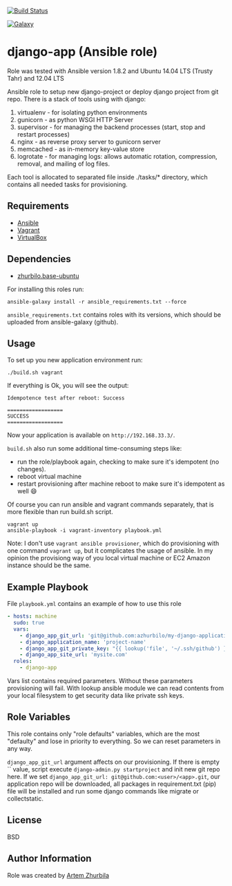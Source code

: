 [![Build Status](https://travis-ci.org/azhurbilo/django-app.svg?branch=master)](https://travis-ci.org/azhurbilo/django-app)

[![Galaxy](http://img.shields.io/badge/galaxy-zhurbilo.django--app-blue.svg?style=flat-square)](https://galaxy.ansible.com/list#/roles/2068)


django-app (Ansible role)
=========

Role was tested with Ansible version 1.8.2 and Ubuntu 14.04 LTS (Trusty Tahr) and 12.04 LTS

Ansible role to setup new django-project or deploy django project from git repo. There is a stack of tools using with django:

1. virtualenv - for isolating python environments
2. gunicorn - as python WSGI HTTP Server
3. supervisor - for managing the backend processes (start, stop and restart processes)
4. nginx - as reverse proxy server to gunicorn server
5. memcached - as in-memory key-value store 
6. logrotate - for managing logs: allows automatic rotation, compression, removal, and mailing of log files.

Each tool is allocated to separated file inside ./tasks/* directory, which contains all needed tasks for provisioning.


Requirements
------------

- [Ansible](http://docs.ansible.com/intro_installation.html)
- [Vagrant](http://www.vagrantup.com/downloads.html)
- [VirtualBox](https://www.virtualbox.org/wiki/Downloads)

Dependencies
------------

- [zhurbilo.base-ubuntu](https://galaxy.ansible.com/list#/roles/2046)

For installing this roles run:
    
    ansible-galaxy install -r ansible_requirements.txt --force
    
`ansible_requirements.txt` contains roles with its versions, which should be uploaded from ansible-galaxy (github).

Usage
------------
To set up you new application environment run:

    ./build.sh vagrant

If everything is Ok, you will see the output:

    Idempotence test after reboot: Success
    
    ==================
    SUCCESS
    ==================
      

Now your application is available on `http://192.168.33.3/`.
   
`build.sh` also run some additional time-consuming steps like:
  
* run the role/playbook again, checking to make sure it's idempotent (no changes).
* reboot virtual machine
* restart provisioning after machine reboot to make sure it's idempotent as well :smile:

Of course you can run ansible and vagrant commands separately, that is more flexible than run build.sh script.

    vagrant up
    ansible-playbook -i vagrant-inventory playbook.yml

Note: I don't use `vagrant ansible provisioner`, which do provisioning with one command `vagrant up`, but it complicates the usage of ansible.
In my opinion the provisiong way of you local virtual machine or EC2 Amazon instance should be the same.



Example Playbook
----------------

File `playbook.yml` contains an example of how to use this role

```yaml
- hosts: machine
  sudo: true
  vars:
    - django_app_git_url: 'git@github.com:azhurbilo/my-django-application.git'
    - django_application_name: 'project-name'
    - django_app_git_private_key: "{{ lookup('file', '~/.ssh/github') }}"
    - django_app_site_url: 'mysite.com'
  roles:
    - django-app
```

Vars list contains required parameters. Without these parameters provisioning will fail.
With lookup ansible module we can read contents from your local filesystem to get security data like private
ssh keys.


Role Variables
--------------

This role contains only "role defaults" variables, which are the most "defaulty" and lose in priority to everything.
So we can reset parameters in any way.

`django_app_git_url` argument affects on our provisioning.
If there is empty `` value, script execute `django-admin.py startproject` and init new git repo here.
If we set `django_app_git_url: git@github.com:<user>/<app>.git`, our application repo will be downloaded, all packages in
requirement.txt (pip) file will be installed and run some django commands like migrate or collectstatic.


License
-------

BSD

Author Information
------------------

Role was created by [Artem Zhurbila](http://www.linkedin.com/in/zhurbila)
